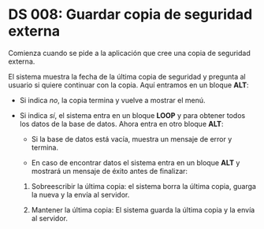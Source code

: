 # DS 008: Guardar copia de seguridad externa

Comienza cuando se pide a la aplicación que cree una copia de seguridad externa.

El sistema muestra la fecha de la última copia de seguridad y pregunta al usuario si quiere continuar con la copia. Aquí entramos en un bloque **ALT**:

 * Si indica *no*, la copia termina y vuelve a mostrar el menú.

 * Si indica *sí*, el sistema entra en un bloque **LOOP** y para obtener todos los datos de la base de datos. Ahora entra en otro bloque **ALT**:

   * Si la base de datos está vacía, muestra un mensaje de error y termina.
 
   * En caso de encontrar datos el sistema entra en un bloque **ALT** y mostrará un mensaje de éxito antes de finalizar:

    1. Sobreescribir la última copia: el sistema borra la última copia, guarga la nueva y la envía al servidor.

    2. Mantener la última copia: El sistema guarda la última copia y la envía al servidor.
